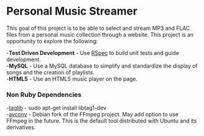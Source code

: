# Personal Music Streamer

This goal of this project is to be able to select and stream MP3 and FLAC files
from a personal music collection through a website. This project is an
opportunity to explore the following:

-__Test Driven Development__ - Use [RSpec](http://rspec.info/) to build unit
tests and guide development.   
-__MySQL__ - Use a MySQL database to simplify and standardize the display of
songs and the creation of playlists.   
-__HTML5__ - Use an HTML5 music player on the page.   

### Non Ruby Dependencies

-[taglib](http://taglib.github.io/) - sudo apt-get install libtag1-dev   
-[avconv](http://libav.org/) - Debian fork of the FFmpeg project. May add option
to use FFmpeg in the future. This is the default tool distributed with Ubuntu
and its derivatives.   
